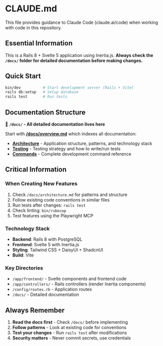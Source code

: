 # CLAUDE.md

This file provides guidance to Claude Code (claude.ai/code) when working with code in this repository.

## Essential Information

This is a Rails 8 + Svelte 5 application using Inertia.js. **Always check the `/docs/` folder for detailed documentation before making changes.**

## Quick Start

```bash
bin/dev          # Start development server (Rails + Vite)
rails db:setup   # Setup database
rails test       # Run tests
```

## Documentation Structure

📁 **`/docs/` - All detailed documentation lives here**

Start with **[/docs/overview.md](/docs/overview.md)** which indexes all documentation:

- **[Architecture](/docs/architecture.md)** - Application structure, patterns, and technology stack
- **[Testing](/docs/testing.md)** - Testing strategy and how to write/run tests  
- **[Commands](/docs/commands.md)** - Complete development command reference

## Critical Information

### When Creating New Features
1. Check `/docs/architecture.md` for patterns and structure
2. Follow existing code conventions in similar files
3. Run tests after changes: `rails test`
4. Check linting: `bin/rubocop`
5. Test features using the Playwright MCP

### Technology Stack
- **Backend**: Rails 8 with PostgreSQL
- **Frontend**: Svelte 5 with Inertia.js
- **Styling**: Tailwind CSS + DaisyUI + ShadcnUI
- **Build**: Vite

### Key Directories
- `/app/frontend/` - Svelte components and frontend code
- `/app/controllers/` - Rails controllers (render Inertia components)
- `/config/routes.rb` - Application routes
- `/docs/` - Detailed documentation

## Always Remember

1. **Read the docs first** - Check `/docs/` before implementing
2. **Follow patterns** - Look at existing code for conventions
3. **Test your changes** - Run `rails test` after modifications
4. **Security matters** - Never commit secrets, use credentials
